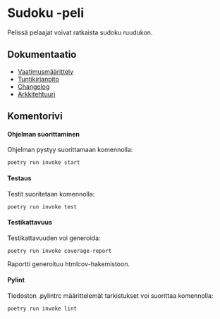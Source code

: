 # Sudoku -peli

Pelissä pelaajat voivat ratkaista sudoku ruudukon.

## Dokumentaatio

- [Vaatimusmäärittely](https://github.com/Nanotiike/ot-harjoitustyo/blob/master/dokumentaatio/vaatimusmaarittely.md)
- [Tuntikirjanpito](https://github.com/Nanotiike/ot-harjoitustyo/blob/master/dokumentaatio/tuntikirjanpito.md)
- [Changelog](https://github.com/Nanotiike/ot-harjoitustyo/blob/master/dokumentaatio/changelog.md)
- [Arkkitehtuuri](https://github.com/Nanotiike/ot-harjoitustyo/blob/master/dokumentaatio/arkkitehtuuri.md)

## Komentorivi

#### Ohjelman suorittaminen
Ohjelman pystyy suorittamaan komennolla:
```
poetry run invoke start
```
#### Testaus
Testit suoritetaan komennolla:
```
poetry run invoke test
```
#### Testikattavuus
Testikattavuuden voi generoida:
```
poetry run invoke coverage-report
```
Raportti generoituu htmlcov-hakemistoon.
#### Pylint
Tiedoston .pylintrc määrittelemät tarkistukset voi suorittaa komennolla:
```
poetry run invoke lint
```
